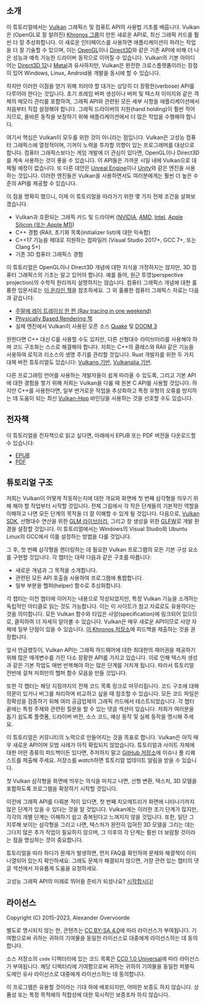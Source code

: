 ﻿## 소개

이 튜토리얼에서는 [Vulkan](https://www.khronos.org/vulkan/) 그래픽스 및 컴퓨트 API의 사용법 기초를 배웁니다. Vulkan은 (OpenGL로 잘 알려진) [Khronos 그룹](https://www.khronos.org/)이 만든 새로운 API로, 최신 그래픽 카드를 훨씬 더 잘 추상화합니다. 이 새로운 인터페이스를 사용하면 애플리케이션이 하려는 작업을 더 잘 기술할 수 있으며, 이는 [OpenGL](https://en.wikipedia.org/wiki/OpenGL)이나 [Direct3D](https://en.wikipedia.org/wiki/Direct3D)와 같은 기존 API에 비해 더 나은 성능과 예측 가능한 드라이버 동작으로 이어질 수 있습니다. Vulkan의 기본 아이디어는 [Direct3D 12](https://en.wikipedia.org/wiki/Direct3D#Direct3D_12)나 [Metal](https://en.wikipedia.org/wiki/Metal_(API))과 유사하지만, Vulkan은 완전한 크로스플랫폼이라는 장점이 있어 Windows, Linux, Android용 개발을 동시에 할 수 있습니다.

하지만 이러한 이점을 얻기 위해 치러야 할 대가는 상당히 더 장황한(verbose) API를 다루어야 한다는 것입니다. 초기 프레임 버퍼 생성이나 버퍼 및 텍스처 이미지와 같은 객체의 메모리 관리를 포함하여, 그래픽 API와 관련된 모든 세부 사항을 애플리케이션에서 처음부터 직접 설정해야 합니다. 그래픽 드라이버의 지원(hand holding)이 훨씬 적어지므로, 올바른 동작을 보장하기 위해 애플리케이션에서 더 많은 작업을 수행해야 합니다.

여기서 핵심은 Vulkan이 모두를 위한 것이 아니라는 점입니다. Vulkan은 고성능 컴퓨터 그래픽스에 열정적이며, 기꺼이 노력을 투자할 의향이 있는 프로그래머를 대상으로 합니다. 컴퓨터 그래픽스보다는 게임 개발에 더 관심이 있다면, OpenGL이나 Direct3D를 계속 사용하는 것이 좋을 수 있습니다. 이 API들은 가까운 시일 내에 Vulkan으로 대체될 예정이 없습니다. 또 다른 대안은 [Unreal Engine](https://en.wikipedia.org/wiki/Unreal_Engine#Unreal_Engine_4)이나 [Unity](https://en.wikipedia.org/wiki/Unity_(game_engine))와 같은 엔진을 사용하는 것입니다. 이러한 엔진들은 Vulkan을 사용하면서도 여러분에게는 훨씬 더 높은 수준의 API를 제공할 수 있습니다.

이 점을 명확히 했으니, 이제 이 튜토리얼을 따라가기 위한 몇 가지 전제 조건을 살펴보겠습니다.

*   Vulkan과 호환되는 그래픽 카드 및 드라이버 ([NVIDIA](https://developer.nvidia.com/vulkan-driver), [AMD](http://www.amd.com/en-us/innovations/software-technologies/technologies-gaming/vulkan), [Intel](https://software.intel.com/en-us/blogs/2016/03/14/new-intel-vulkan-beta-1540204404-graphics-driver-for-windows-78110-1540), [Apple Silicon (또는 Apple M1)](https://www.phoronix.com/scan.php?page=news_item&px=Apple-Silicon-Vulkan-MoltenVK))
*   C++ 경험 (RAII, 초기화 목록(initializer list)에 대한 익숙함)
*   C++17 기능을 제대로 지원하는 컴파일러 (Visual Studio 2017+, GCC 7+, 또는 Clang 5+)
*   기존 3D 컴퓨터 그래픽스 경험

이 튜토리얼은 OpenGL이나 Direct3D 개념에 대한 지식을 가정하지는 않지만, 3D 컴퓨터 그래픽스의 기초는 알고 있어야 합니다. 예를 들어, 원근 투영(perspective projection)의 수학적 원리까지 설명하지는 않습니다. 컴퓨터 그래픽스 개념에 대한 훌륭한 입문서로는 [이 온라인 책](https://paroj.github.io/gltut/)을 참조하세요. 그 외 훌륭한 컴퓨터 그래픽스 자료는 다음과 같습니다:

*   [주말에 레이 트레이싱 한 편 (Ray tracing in one weekend)](https://github.com/RayTracing/raytracing.github.io)
*   [Physically Based Rendering 책](http://www.pbr-book.org/)
*   실제 엔진에서 Vulkan이 사용된 오픈 소스 [Quake](https://github.com/Novum/vkQuake) 및 [DOOM 3](https://github.com/DustinHLand/vkDOOM3)

원한다면 C++ 대신 C를 사용할 수도 있지만, 다른 선형대수 라이브러리를 사용해야 하며 코드 구조화는 스스로 해결해야 합니다. 저희는 C++의 클래스와 RAII 같은 기능을 사용하여 로직과 리소스의 생명 주기를 관리할 것입니다. Rust 개발자를 위한 두 가지 대체 버전 튜토리얼도 있습니다: [Vulkano 기반](https://github.com/bwasty/vulkan-tutorial-rs), [Vulkanalia 기반](https://kylemayes.github.io/vulkanalia).

다른 프로그래밍 언어를 사용하는 개발자들이 쉽게 따라올 수 있도록, 그리고 기본 API에 대한 경험을 쌓기 위해 저희는 Vulkan을 다룰 때 원본 C API를 사용할 것입니다. 하지만 C++를 사용한다면, 일부 번거로운 작업을 추상화하고 특정 유형의 오류를 방지하는 데 도움이 되는 최신 [Vulkan-Hpp](https://github.com/KhronosGroup/Vulkan-Hpp) 바인딩을 사용하는 것을 선호할 수도 있습니다.

## 전자책

이 튜토리얼을 전자책으로 읽고 싶다면, 아래에서 EPUB 또는 PDF 버전을 다운로드할 수 있습니다:

*   [EPUB](https://vulkan-tutorial.com/resources/vulkan_tutorial_en.epub)
*   [PDF](https://vulkan-tutorial.com/resources/vulkan_tutorial_en.pdf)

## 튜토리얼 구조

저희는 Vulkan이 어떻게 작동하는지에 대한 개요와 화면에 첫 번째 삼각형을 띄우기 위해 해야 할 작업부터 시작할 것입니다. 전체 그림에서 각 작은 단계들의 기본적인 역할을 이해하고 나면 모든 단계의 목적을 더 잘 이해할 수 있게 될 것입니다. 다음으로, [Vulkan SDK](https://lunarg.com/vulkan-sdk/), 선형대수 연산을 위한 [GLM 라이브러리](http://glm.g-truc.net/), 그리고 창 생성을 위한 [GLFW](http://www.glfw.org/)로 개발 환경을 설정할 것입니다. 이 튜토리얼에서는 Windows의 Visual Studio와 Ubuntu Linux의 GCC에서 이를 설정하는 방법을 다룰 것입니다.

그 후, 첫 번째 삼각형을 렌더링하는 데 필요한 Vulkan 프로그램의 모든 기본 구성 요소를 구현할 것입니다. 각 챕터는 대략 다음과 같은 구조를 따릅니다:

*   새로운 개념과 그 목적을 소개합니다.
*   관련된 모든 API 호출을 사용하여 프로그램에 통합합니다.
*   일부 부분을 헬퍼(helper) 함수로 추상화합니다.

각 챕터는 이전 챕터에 이어지는 내용으로 작성되었지만, 특정 Vulkan 기능을 소개하는 독립적인 아티클로 읽는 것도 가능합니다. 이는 이 사이트가 참고 자료로도 유용하다는 것을 의미합니다. 모든 Vulkan 함수와 타입은 사양(specification)에 링크되어 있으므로, 클릭하여 더 자세히 알아볼 수 있습니다. Vulkan은 매우 새로운 API이므로 사양 자체에 일부 단점이 있을 수 있습니다. [이 Khronos 저장소](https://github.com/KhronosGroup/Vulkan-Docs)에 피드백을 제출하는 것을 권장합니다.

앞서 언급했듯이, Vulkan API는 그래픽 하드웨어에 대한 최대한의 제어권을 제공하기 위해 많은 매개변수를 가진 다소 장황한 API를 가지고 있습니다. 이로 인해 텍스처 생성과 같은 기본 작업도 매번 반복해야 하는 많은 단계를 거치게 됩니다. 따라서 튜토리얼 전반에 걸쳐 저희만의 헬퍼 함수 모음을 만들 것입니다.

또한 각 챕터는 해당 지점까지의 전체 코드 목록 링크로 마무리됩니다. 코드 구조에 대해 의문이 있거나 버그를 처리하며 비교하고 싶을 때 참조할 수 있습니다. 모든 코드 파일은 정확성을 검증하기 위해 여러 공급업체의 그래픽 카드에서 테스트되었습니다. 각 챕터 끝에는 특정 주제와 관련된 질문을 할 수 있는 댓글 섹션이 있습니다. 저희가 여러분을 돕기 쉽도록 플랫폼, 드라이버 버전, 소스 코드, 예상 동작 및 실제 동작을 명시해 주세요.

이 튜토리얼은 커뮤니티의 노력으로 만들어지는 것을 목표로 합니다. Vulkan은 아직 매우 새로운 API이며 모범 사례가 아직 확립되지 않았습니다. 튜토리얼과 사이트 자체에 대한 어떤 종류의 피드백이든 있다면, 주저하지 말고 [GitHub 저장소](https://github.com/Overv/VulkanTutorial)에 이슈나 풀 리퀘스트를 제출해 주세요. 저장소를 *watch*하면 튜토리얼 업데이트 알림을 받을 수 있습니다.

첫 Vulkan 삼각형을 화면에 띄우는 의식을 마치고 나면, 선형 변환, 텍스처, 3D 모델을 포함하도록 프로그램을 확장하기 시작할 것입니다.

이전에 그래픽 API를 다뤄본 적이 있다면, 첫 번째 지오메트리가 화면에 나타나기까지 많은 단계가 있을 수 있다는 것을 알 것입니다. Vulkan에는 이러한 초기 단계가 많지만, 각각의 개별 단계는 이해하기 쉽고 중복된다고 느껴지지 않을 것입니다. 또한, 일단 그 지루해 보이는 삼각형을 그리고 나면, 텍스처가 완전히 입혀진 3D 모델을 그리는 데는 그다지 많은 추가 작업이 필요하지 않으며, 그 이후의 각 단계는 훨씬 더 보람찰 것이라는 점을 명심하는 것이 중요합니다.

튜토리얼을 따라 하다가 문제가 발생하면, 먼저 FAQ를 확인하여 문제와 해결책이 이미 나열되어 있는지 확인하세요. 그래도 문제가 해결되지 않으면, 가장 관련 있는 챕터의 댓글 섹션에서 자유롭게 도움을 요청하세요.

고성능 그래픽 API의 미래로 뛰어들 준비가 되셨나요? [시작합시다!](!en/Overview)

## 라이선스

Copyright (C) 2015-2023, Alexander Overvoorde

별도로 명시되지 않는 한, 콘텐츠는 [CC BY-SA 4.0](https://creativecommons.org/licenses/by-sa/4.0/)에 따라 라이선스가 부여됩니다. 기여함으로써 귀하는 귀하의 기여물을 동일한 라이선스로 대중에게 라이선스하는 데 동의합니다.

소스 저장소의 `code` 디렉터리에 있는 코드 목록은 [CC0 1.0 Universal](https://creativecommons.org/publicdomain/zero/1.0/)에 따라 라이선스가 부여됩니다. 해당 디렉터리에 기여함으로써 귀하는 귀하의 기여물을 동일한 퍼블릭 도메인 유사 라이선스로 대중에게 라이선스하는 데 동의합니다.

이 프로그램은 유용할 것이라는 기대 하에 배포되지만, 어떠한 보증도 하지 않습니다. 상품성 또는 특정 목적에의 적합성에 대한 묵시적인 보증조차 하지 않습니다.